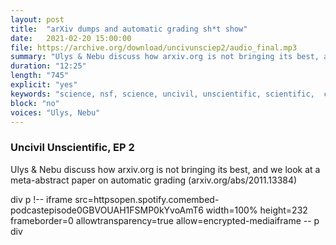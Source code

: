 ```yaml
---
layout: post
title:  "arXiv dumps and automatic grading sh*t show"
date:   2021-02-20 15:00:00
file: https://archive.org/download/uncivunsciep2/audio_final.mp3
summary: "Ulys & Nebu discuss how arxiv.org is not bringing its best, and we look at a meta-abstract paper on automatic grading"
duration: "12:25"
length: "745"
explicit: "yes"
keywords: "science, nsf, science, uncivil, unscientific, scientific,  comedy"
block: "no"
voices: "Ulys, Nebu"
---
```

### Uncivil Unscientific, EP 2

Ulys & Nebu discuss how arxiv.org is not bringing its best, and we look at a meta-abstract paper on automatic grading (arxiv.org/abs/2011.13384)



div
  p
!-- iframe src=httpsopen.spotify.comembed-podcastepisode0GBVOUAH1FSMP0kYvoAmT6 width=100% height=232 frameborder=0 allowtransparency=true allow=encrypted-mediaiframe --
  p
div





